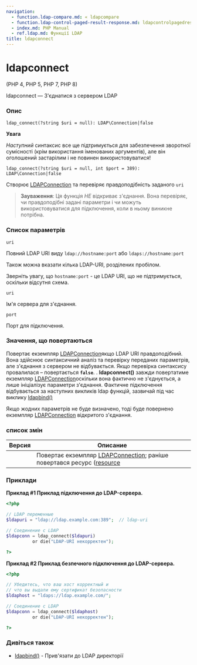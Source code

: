 ```yaml
---
navigation:
  - function.ldap-compare.md: « ldapcompare
  - function.ldap-control-paged-result-response.md: ldapcontrolpagedresultresponse »
  - index.md: PHP Manual
  - ref.ldap.md: Функції LDAP
title: ldapconnect
---
```

# ldapconnect

(PHP 4, PHP 5, PHP 7, PHP 8)

ldapconnect — З'єднатися з сервером LDAP

### Опис

```methodsynopsis
ldap_connect(?string $uri = null): LDAP\Connection|false
```

**Увага**

*Наступний* синтаксис все ще підтримується для забезпечення зворотної сумісності (крім використання іменованих аргументів), але він оголошений застарілим і не повинен використовуватися!

```methodsynopsis
ldap_connect(?string $uri = null, int $port = 389): LDAP\Connection|false
```

Створює [LDAPConnection](class.ldap-connection.md) та перевіряє правдоподібність заданого `uri`

> **Зауваження**: Ця функція *НЕ* відкриває з'єднання. Вона перевіряє, чи правдоподібні задані параметри і чи можуть використовуватися для підключення, коли в ньому виникне потрібна.

### Список параметрів

`uri`

Повний LDAP URI виду `ldap://hostname:port` або `ldaps://hostname:port`

Також можна вказати кілька LDAP-URI, розділених пробілом.

Зверніть увагу, що `hostname:port` - це LDAP URI, що не підтримується, оскільки відсутня схема.

`uri`

Ім'я сервера для з'єднання.

`port`

Порт для підключення.

### Значення, що повертаються

Повертає екземпляр [LDAPConnection](class.ldap-connection.md)якщо LDAP URI правдоподібний. Вона здійснює синтаксичний аналіз та перевірку переданих параметрів, але з'єднання з сервером не відбувається. Якщо перевірка синтаксису провалилася – повертається **`false`**. . **ldapconnect()** завжди повертатиме екземпляр [LDAPConnection](class.ldap-connection.md)оскільки вона фактично не з'єднується, а лише ініціалізує параметри з'єднання. Фактичне підключення відбувається за наступних викликів ldap функцій, зазвичай під час виклику [ldapbind()](function.ldap-bind.md)

Якщо жодних параметрів не буде визначено, тоді буде повернено екземпляр [LDAPConnection](class.ldap-connection.md) відкритого з'єднання.

### список змін

| Версия | Описание |
| --- | --- |
|  | Повертає екземпляр [LDAPConnection](class.ldap-connection.md); раніше повертався ресурс ([resource](language.types.resource.md) |

### Приклади

**Приклад #1 Приклад підключення до LDAP-сервера.**

```php
<?php

// LDAP переменные
$ldapuri = "ldap://ldap.example.com:389";  // ldap-uri

// Соединение с LDAP
$ldapconn = ldap_connect($ldapuri)
          or die("LDAP-URI некорректен");

?>
```

**Приклад #2 Приклад безпечного підключення до LDAP-сервера.**

```php
<?php

// Убедитесь, что ваш хост корректный и
// что вы выдали ему сертификат безопасности
$ldaphost = "ldaps://ldap.example.com/";

// Соединение с LDAP
$ldapconn = ldap_connect($ldaphost)
          or die("LDAP-URI некорректен");

?>
```

### Дивіться також

-   [ldapbind()](function.ldap-bind.md) - Прив'язати до LDAP директорії
